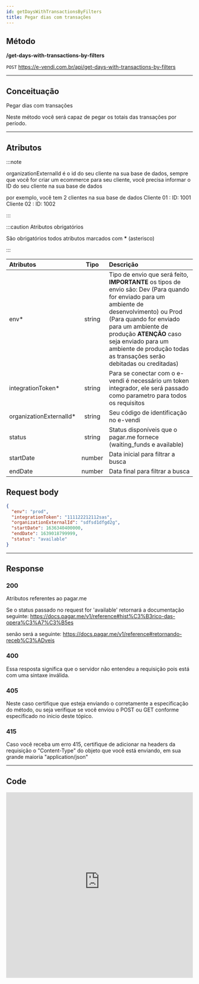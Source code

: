 ```yaml
---
id: getDaysWithTransactionsByFilters
title: Pegar dias com transações
---
```


## Método

**/get-days-with-transactions-by-filters**

`POST` https://e-vendi.com.br/api/get-days-with-transactions-by-filters

---

## Conceituação

Pegar dias com transações

Neste método você será capaz de pegar os totais das transações por período.

---

## Atributos

:::note

organizationExternalId é o id do seu cliente na sua base de dados, sempre que você for criar um ecommerce para seu cliente, você precisa informar o ID do seu cliente na sua base de dados

por exemplo, você tem 2 clientes na sua base de dados Cliente 01 : ID: 1001 Cliente 02 : ID: 1002

:::

:::caution Atributos obrigatórios

São obrigatórios todos atributos marcados com **\*** (asterisco)

:::

| Atributos | Tipo | Descrição |
| :-- | :-: | :-- |
| env\* | string | Tipo de envio que será feito, **IMPORTANTE** os tipos de envio são: Dev (Para quando for enviado para um ambiente de desenvolvimento) ou Prod (Para quando for enviado para um ambiente de produção **ATENÇÃO** caso seja enviado para um ambiente de produção todas as transações serão debitadas ou creditadas) |
| integrationToken\* | string | Para se conectar com o e-vendi é necessário um token integrador, ele será passado como parametro para todos os requisitos |
| organizationExternalId\* | string | Seu código de identificação no e-vendi |
| status | string | Status disponíveis que o pagar.me fornece (waiting_funds e available) |
| startDate | number | Data inicial para filtrar a busca |
| endDate | number | Data final para filtrar a busca |

## Request body

```json
{
  "env": "prod",
  "integrationToken": "111122212112sas",
  "organizationExternalId": "sdfsd1dfgd2g",
  "startDate": 1636340400000,
  "endDate": 1639018799999,
  "status": "available"
}
```

---

## Response

### 200

Atributos referentes ao pagar.me

Se o status passado no request for 'available' retornará a documentação seguinte: https://docs.pagar.me/v1/reference#hist%C3%B3rico-das-opera%C3%A7%C3%B5es

senão será a seguinte: https://docs.pagar.me/v1/reference#retornando-receb%C3%ADveis

### 400

Essa resposta significa que o servidor não entendeu a requisição pois está com uma sintaxe inválida.

### 405

Neste caso certifique que esteja enviando o corretamente a especificação do método, ou seja verifique se você enviou o POST ou GET conforme especificado no inicio deste tópico.

### 415

Caso você receba um erro 415, certifique de adicionar na headers da requisição o "Content-Type" do objeto que você está enviando, em sua grande maioria "application/json"

---

## Code

<iframe src="https://raw.githubusercontent.com/e-vendi/e-vendi-docs/main/json-examples/withdraw.json" frameborder="0" scrolling="no" width="100%" height="500px" seamless></iframe>
